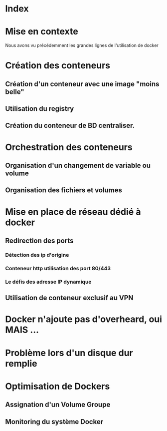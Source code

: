 <meta http-equiv='Content-Type' content='text/html; charset=utf-8' />
<style>
pre{background:#F8F8FF; border:black dashed 1px; padding:6px}
</style>

# Index

# <a name="context" /> Mise en contexte 

Nous avons vu précédemment les grandes lignes de l'utilisation de docker

# <a name="conteneurPropre" /> Création des conteneurs 
## <a name="ConteneurCommité" /> Création d'un conteneur avec une image "moins belle"
## <a name="UseRegistry" /> Utilisation du registry
## <a name="ConteneurCentraliser" /> Création du conteneur de BD centraliser.
# <a name="orchestration" /> Orchestration des conteneurs
## <a name="ChangeVarVol" /> Organisation d'un changement de variable ou volume
## <a name="FileStructure" /> Organisation des fichiers et volumes
# <a name="NetworkStructure" /> Mise en place de réseau dédié à docker
## <a name="Redirect_port" /> Redirection des ports
### <a name="Redirect_port_srcip" /> Détection des ip d'origine
### <a name="Redictect_port_Http" /> Conteneur http utilisation des port 80/443
### <a name="ChallangeDynIP" /> Le défis des adresse IP dynamique
## <a name="ConteneurVPNonly" /> Utilisation de conteneur exclusif au VPN
# <a name="noOverHead" /> Docker n'ajoute pas d'overheard, oui MAIS ...

# <a name="ProbHDFull" /> Problème lors d'un disque dur remplie
# <a name="OptDocker" /> Optimisation de Dockers
## <a name="OptDockerFS" /> Assignation d'un Volume Groupe
## <a name="MonitoringDck" /> Monitoring du système Docker


